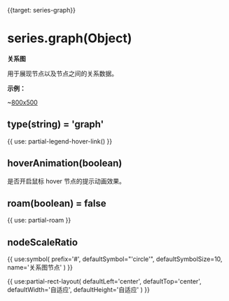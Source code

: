 {{target: series-graph}}
# series.graph(Object)

**关系图**

用于展现节点以及节点之间的关系数据。

**示例：**

~[800x500](${galleryViewPath}graph&reset=1&edit=1)

## type(string) = 'graph'

{{ use: partial-legend-hover-link() }}

## hoverAnimation(boolean)
是否开启鼠标 hover 节点的提示动画效果。

## roam(boolean) = false
{{ use: partial-roam }}

## nodeScaleRatio


{{ use:symbol(
    prefix='#',
    defaultSymbol="'circle'",
    defaultSymbolSize=10,
    name='关系图节点'
) }}

{{ use:partial-rect-layout(
    defaultLeft='center',
    defaultTop='center',
    defaultWidth='自适应',
    defaultHeight='自适应'
) }}
